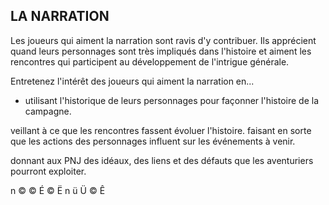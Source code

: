 ## LA NARRATION


Les joueurs qui aiment la narration sont ravis d'y contribuer.
Ils apprécient quand leurs personnages sont très impliqués
dans l'histoire et aiment les rencontres qui participent au
développement de l'intrigue générale.

Entretenez l'intérêt des joueurs qui aiment la narration en...
+ utilisant l'historique de leurs personnages pour façonner
l'histoire de la campagne.

veillant à ce que les rencontres fassent évoluer l'histoire.
faisant en sorte que les actions des personnages influent
sur les événements à venir.

donnant aux PNJ des idéaux, des liens et des défauts que
les aventuriers pourront exploiter.

n
©
©
É
©
Ë
n
ü
Ü
©
Ê
#